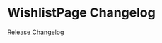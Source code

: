 # WishlistPage Changelog

[Release Changelog](https://github.com/spryker-shop/WishlistPage/releases)
